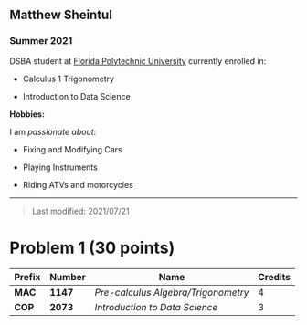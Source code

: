 ## Matthew Sheintul

### Summer 2021

DSBA student at [Florida Polytechnic University](https://www.floridapoly.edu) currently enrolled in: 

- Calculus 1 Trigonometry

- Introduction to Data Science



**Hobbies:**

I am _passionate about_: 

- Fixing and Modifying Cars

- Playing Instruments

- Riding ATVs and motorcycles

***

> Last modified: 2021/07/21

# Problem 1 (30 points)

| **Prefix** | **Number** | **Name**                          | **Credits**
|------------|------------|-----------------------------------|------------
|**MAC**     |**1147**    |_Pre-calculus Algebra/Trigonometry_| 4
|**COP**     |**2073**    |_Introduction to Data Science_     | 3
